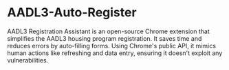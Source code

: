 # AADL3-Auto-Register
AADL3 Registration Assistant is an open-source Chrome extension that simplifies the AADL3 housing program registration. It saves time and reduces errors by auto-filling forms. Using Chrome's public API, it mimics human actions like refreshing and data entry, ensuring it doesn't exploit any vulnerabilities.
